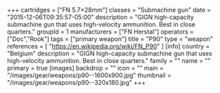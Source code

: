 +++
cartridges = ["FN 5.7×28mm"]
classes = "Submachine gun"
date = "2015-12-06T09:35:57-05:00"
description = "GIGN high-capacity submachine gun that uses high-velocity ammunition. Best in close quarters."
groupId = 1
manufacturers = ["FN Herstal"]
operators = ["Doc","Rook"]
tags = ["primary weapon"]
title = "P90"
type = "weapon"
references = [
  "https://en.wikipedia.org/wiki/FN_P90"
]
[info]
  country = "Belgium"
  description = "GIGN high-capacity submachine gun that uses high-velocity ammunition. Best in close quarters."
  family = ""
  name = ""
  primary = true
[images]
  backdrop = ""
  icon = ""
  main = "/images/gear/weapons/p90--1600x900.jpg"
  thumbnail = "/images/gear/weapons/p90--320x180.jpg"
+++
